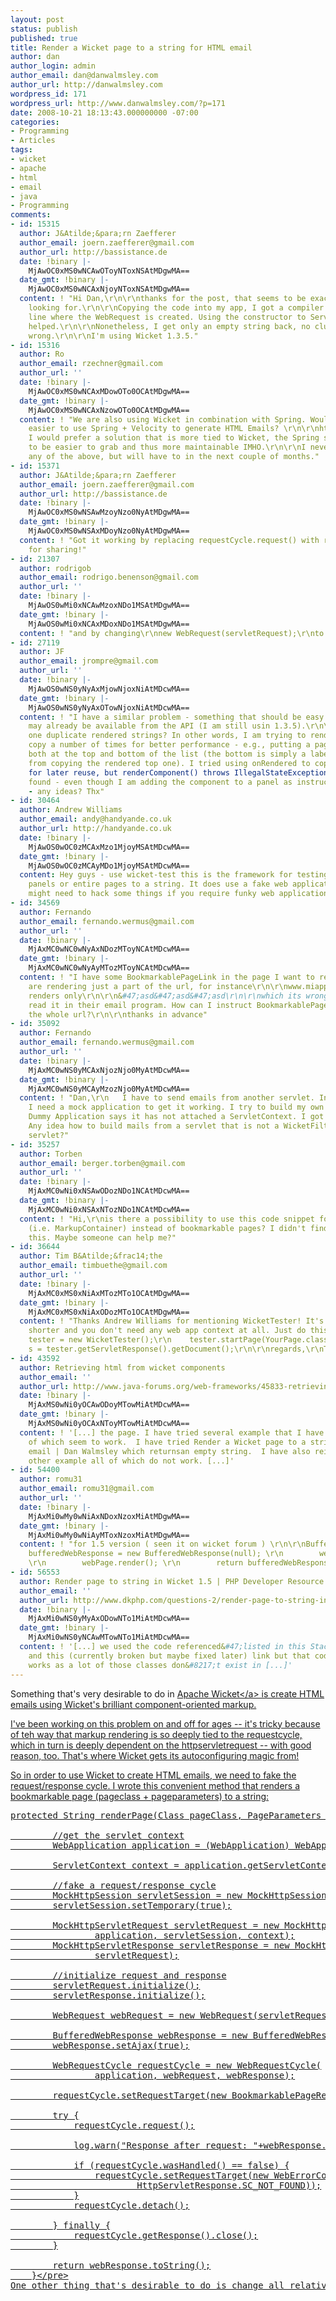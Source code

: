 ```yaml
---
layout: post
status: publish
published: true
title: Render a Wicket page to a string for HTML email
author: dan
author_login: admin
author_email: dan@danwalmsley.com
author_url: http://danwalmsley.com
wordpress_id: 171
wordpress_url: http://www.danwalmsley.com/?p=171
date: 2008-10-21 18:13:43.000000000 -07:00
categories:
- Programming
- Articles
tags:
- wicket
- apache
- html
- email
- java
- Programming
comments:
- id: 15315
  author: J&Atilde;&para;rn Zaefferer
  author_email: joern.zaefferer@gmail.com
  author_url: http://bassistance.de
  date: !binary |-
    MjAwOC0xMS0wNCAwOToyNToxNSAtMDgwMA==
  date_gmt: !binary |-
    MjAwOC0xMS0wNCAxNjoyNToxNSAtMDgwMA==
  content: ! "Hi Dan,\r\n\r\nthanks for the post, that seems to be exactly what I'm
    looking for.\r\n\r\nCopying the code into my app, I got a compiler error on the
    line where the WebRequest is created. Using the constructor to ServletWebRequest
    helped.\r\n\r\nNonetheless, I get only an empty string back, no clue whats going
    wrong.\r\n\r\nI'm using Wicket 1.3.5."
- id: 15316
  author: Ro
  author_email: rzechner@gmail.com
  author_url: ''
  date: !binary |-
    MjAwOC0xMS0wNCAxMDowOTo0OCAtMDgwMA==
  date_gmt: !binary |-
    MjAwOC0xMS0wNCAxNzowOTo0OCAtMDgwMA==
  content: ! "We are also using Wicket in combination with Spring. Wouldn't it be
    easier to use Spring + Velocity to generate HTML Emails? \r\n\r\nhttp:&#47;&#47;www.theserverside.com&#47;tt&#47;blogs&#47;showblog.tss?id=SpringVelocityEmail\r\n\r\nAlthough
    I would prefer a solution that is more tied to Wicket, the Spring solution seems
    to be easier to grab and thus more maintainable IMHO.\r\n\r\nI never tried it
    any of the above, but will have to in the next couple of months."
- id: 15371
  author: J&Atilde;&para;rn Zaefferer
  author_email: joern.zaefferer@gmail.com
  author_url: http://bassistance.de
  date: !binary |-
    MjAwOC0xMS0wNSAwMzoyNzo0NyAtMDgwMA==
  date_gmt: !binary |-
    MjAwOC0xMS0wNSAxMDoyNzo0NyAtMDgwMA==
  content: ! "Got it working by replacing requestCycle.request() with requestCycle.getProcessor().respond(requestCycle);\r\n\r\nThanks
    for sharing!"
- id: 21307
  author: rodrigob
  author_email: rodrigo.benenson@gmail.com
  author_url: ''
  date: !binary |-
    MjAwOS0wMi0xNCAwMzoxNDo1MSAtMDgwMA==
  date_gmt: !binary |-
    MjAwOS0wMi0xNCAxMDoxNDo1MSAtMDgwMA==
  content: ! "and by changing\r\nnew WebRequest(servletRequest);\r\nto \r\nnew ServletWebRequest(servletRequest);"
- id: 27119
  author: JF
  author_email: jrompre@gmail.com
  author_url: ''
  date: !binary |-
    MjAwOS0wNS0yNyAxMjowNjoxNiAtMDcwMA==
  date_gmt: !binary |-
    MjAwOS0wNS0yNyAxOTowNjoxNiAtMDcwMA==
  content: ! "I have a similar problem - something that should be easy to do, and
    may already be available from the API (I am still usin 1.3.5).\r\n\r\nHow can
    one duplicate rendered strings? In other words, I am trying to render once but
    copy a number of times for better performance - e.g., putting a page navigator
    both at the top and bottom of the list (the bottom is simply a label generated
    from copying the rendered top one). I tried using onRendered to copy getResponse.toString()
    for later reuse, but renderComponent() throws IllegalStateException: page not
    found - even though I am adding the component to a panel as instructed by Component.renderComponent()
    - any ideas? Thx"
- id: 30464
  author: Andrew Williams
  author_email: andy@handyande.co.uk
  author_url: http://handyande.co.uk
  date: !binary |-
    MjAwOS0wOC0zMCAxMzo1MjoyMSAtMDcwMA==
  date_gmt: !binary |-
    MjAwOS0wOC0zMCAyMDo1MjoyMSAtMDcwMA==
  content: Hey guys - use wicket-test this is the framework for testing but can render
    panels or entire pages to a string. It does use a fake web application so you
    might need to hack some things if you require funky web application setups
- id: 34569
  author: Fernando
  author_email: fernando.wermus@gmail.com
  author_url: ''
  date: !binary |-
    MjAxMC0wNC0wNyAxNDozMToyNCAtMDcwMA==
  date_gmt: !binary |-
    MjAxMC0wNC0wNyAyMTozMToyNCAtMDcwMA==
  content: ! "I have some BookmarkablePageLink in the page I want to render. They
    are rendering just a part of the url, for instance\r\n\r\nwww.miapp.com&#47;asd&#47;asd&#47;asd\r\n\r\nit
    renders only\r\n\r\n&#47;asd&#47;asd&#47;asd\r\n\r\nwhich its wrong because users
    read it in their email program. How can I instruct BookmarkablePageLink to render
    the whole url?\r\n\r\nthanks in advance"
- id: 35092
  author: Fernando
  author_email: fernando.wermus@gmail.com
  author_url: ''
  date: !binary |-
    MjAxMC0wNS0yMCAxNjozNjo0MyAtMDcwMA==
  date_gmt: !binary |-
    MjAxMC0wNS0yMCAyMzozNjo0MyAtMDcwMA==
  content: ! "Dan,\r\n   I have to send emails from another servlet. In this case,
    I need a mock application to get it working. I try to build my own without success.
    Dummy Application says it has not attached a ServletContext. I got it from WicketTester.
    Any idea how to build mails from a servlet that is not a WicketFilter or wicket
    servlet?"
- id: 35257
  author: Torben
  author_email: berger.torben@gmail.com
  author_url: ''
  date: !binary |-
    MjAxMC0wNi0xNSAwODozNDo1NCAtMDcwMA==
  date_gmt: !binary |-
    MjAxMC0wNi0xNSAxNTozNDo1NCAtMDcwMA==
  content: ! "Hi,\r\nis there a possibility to use this code snippet for components
    (i.e. MarkupContainer) instead of bookmarkable pages? I didn't find a way to change
    this. Maybe someone can help me?"
- id: 36644
  author: Tim B&Atilde;&frac14;the
  author_email: timbuethe@gmail.com
  author_url: ''
  date: !binary |-
    MjAxMC0xMS0xNiAxMTozMTo1OCAtMDgwMA==
  date_gmt: !binary |-
    MjAxMC0xMS0xNiAxODozMTo1OCAtMDgwMA==
  content: ! "Thanks Andrew Williams for mentioning WicketTester! It's way easier,
    shorter and you don't need any web app context at all. Just do this:\r\n\r\n    WicketTester
    tester = new WicketTester();\r\n    tester.startPage(YourPage.class);\r\n    String
    s = tester.getServletResponse().getDocument();\r\n\r\nregards,\r\nTim"
- id: 43592
  author: Retrieving html from wicket components
  author_email: ''
  author_url: http://www.java-forums.org/web-frameworks/45833-retrieving-html-wicket-components.html#post218447
  date: !binary |-
    MjAxMS0wNi0yOCAwODoyMTowMiAtMDcwMA==
  date_gmt: !binary |-
    MjAxMS0wNi0yOCAxNToyMTowMiAtMDcwMA==
  content: ! '[...] the page. I have tried several example that I have found none
    of which seem to work.  I have tried Render a Wicket page to a string for HTML
    email | Dan Walmsley which returnsan empty string.  I have also reied several
    other example all of which do not work. [...]'
- id: 54400
  author: romu31
  author_email: romu31@gmail.com
  author_url: ''
  date: !binary |-
    MjAxMi0wMy0wNiAxNDoxNzoxMiAtMDgwMA==
  date_gmt: !binary |-
    MjAxMi0wMy0wNiAyMToxNzoxMiAtMDgwMA==
  content: ! "for 1.5 version ( seen it on wicket forum ) \r\n\r\nBufferedWebResponse
    bufferedWebResponse = new BufferedWebResponse(null); \r\n        webPage.getRequestCycle().setResponse(bufferedWebResponse);
    \r\n        webPage.render(); \r\n        return bufferedWebResponse.getText().toString();"
- id: 56553
  author: Render page to string in Wicket 1.5 | PHP Developer Resource
  author_email: ''
  author_url: http://www.dkphp.com/questions-2/render-page-to-string-in-wicket-1-5.html
  date: !binary |-
    MjAxMi0wNS0yMyAxODowNTo1MiAtMDcwMA==
  date_gmt: !binary |-
    MjAxMi0wNS0yNCAwMTowNTo1MiAtMDcwMA==
  content: ! '[...] we used the code referenced&#47;listed in this StackOverflow question
    and this (currently broken but maybe fixed later) link but that code no longer
    works as a lot of those classes don&#8217;t exist in [...]'
---
```

Something that's very desirable to do in <a href="http:&#47;&#47;wicket.apache.org">Apache Wicket<&#47;a> is create HTML emails using Wicket's brilliant component-oriented markup.

I've been working on this problem on and off for ages -- it's tricky because of teh way that markup rendering is so deeply tied to the requestcycle, which in turn is deeply dependent on the httpservletrequest -- with good reason, too. That's where Wicket gets its autoconfiguring magic from!

So in order to use Wicket to create HTML emails, we need to fake the request&#47;response cycle. I wrote this convenient method that renders a bookmarkable page (pageclass + pageparameters) to a string:
<pre>protected String renderPage(Class<? extends Page> pageClass, PageParameters pageParameters) {

		&#47;&#47;get the servlet context
		WebApplication application = (WebApplication) WebApplication.get();

		ServletContext context = application.getServletContext();

		&#47;&#47;fake a request&#47;response cycle
		MockHttpSession servletSession = new MockHttpSession(context);
		servletSession.setTemporary(true);

		MockHttpServletRequest servletRequest = new MockHttpServletRequest(
				application, servletSession, context);
		MockHttpServletResponse servletResponse = new MockHttpServletResponse(
				servletRequest);

		&#47;&#47;initialize request and response
		servletRequest.initialize();
		servletResponse.initialize();

		WebRequest webRequest = new WebRequest(servletRequest);

		BufferedWebResponse webResponse = new BufferedWebResponse(servletResponse);
		webResponse.setAjax(true);

		WebRequestCycle requestCycle = new WebRequestCycle(
				application, webRequest, webResponse);

		requestCycle.setRequestTarget(new BookmarkablePageRequestTarget(pageClass, pageParameters));

		try {
			requestCycle.request();

			log.warn("Response after request: "+webResponse.toString());

			if (requestCycle.wasHandled() == false) {
				requestCycle.setRequestTarget(new WebErrorCodeResponseTarget(
						HttpServletResponse.SC_NOT_FOUND));
			}
			requestCycle.detach();

		} finally {
			requestCycle.getResponse().close();
		}

		return webResponse.toString();
	}<&#47;pre>
One other thing that's desirable to do is change all relative links in the email to absolute URLs -- something that Wicket makes super-easy, if you know how. That will be the subject of my next post.
